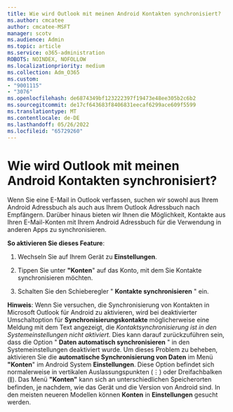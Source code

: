 ```yaml
---
title: Wie wird Outlook mit meinen Android Kontakten synchronisiert?
ms.author: cmcatee
author: cmcatee-MSFT
manager: scotv
ms.audience: Admin
ms.topic: article
ms.service: o365-administration
ROBOTS: NOINDEX, NOFOLLOW
ms.localizationpriority: medium
ms.collection: Adm_O365
ms.custom:
- "9001115"
- "3076"
ms.openlocfilehash: de6874349bf123222397f19473e48ee305b2c6b2
ms.sourcegitcommit: de17cf643683f8406831eecaf6299ace609f5599
ms.translationtype: MT
ms.contentlocale: de-DE
ms.lasthandoff: 05/26/2022
ms.locfileid: "65729260"
---
```

# <a name="how-does-outlook-sync-with-my-android-contacts"></a>Wie wird Outlook mit meinen Android Kontakten synchronisiert?

Wenn Sie eine E-Mail in Outlook verfassen, suchen wir sowohl aus Ihrem Android Adressbuch als auch aus Ihrem Outlook Adressbuch nach Empfängern. Darüber hinaus bieten wir Ihnen die Möglichkeit, Kontakte aus Ihren E-Mail-Konten mit Ihrem Android Adressbuch für die Verwendung in anderen Apps zu synchronisieren.

**So aktivieren Sie dieses Feature**:

1. Wechseln Sie auf Ihrem Gerät zu **Einstellungen**.

2. Tippen Sie unter **"Konten**" auf das Konto, mit dem Sie Kontakte synchronisieren möchten.

3. Schalten Sie den Schieberegler " **Kontakte synchronisieren** " ein.

**Hinweis**: Wenn Sie versuchen, die Synchronisierung von Kontakten in Microsoft Outlook für Android zu aktivieren, wird bei deaktivierter Umschaltoption für **Synchronisierungskontakte** möglicherweise eine Meldung mit dem Text angezeigt, die *Kontaktsynchronisierung ist in den Systemeinstellungen nicht aktiviert*. Dies kann darauf zurückzuführen sein, dass die Option " **Daten automatisch synchronisieren** " in den Systemeinstellungen deaktiviert wurde. Um dieses Problem zu beheben, aktivieren Sie die **automatische Synchronisierung von Daten** im Menü **"Konten**" im Android System **Einstellungen**. Diese Option befindet sich normalerweise in vertikalen Auslassungspunkten (⋮) oder Dreifachbalken (⫼). Das Menü **"Konten"** kann sich an unterschiedlichen Speicherorten befinden, je nachdem, wie das Gerät und die Version von Android sind. In den meisten neueren Modellen können **Konten** in **Einstellungen** gesucht werden.
